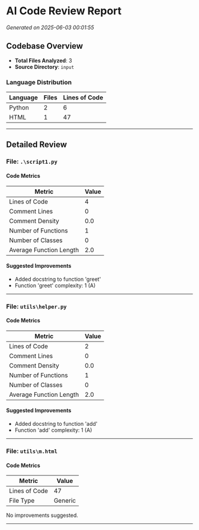 # AI Code Review Report

*Generated on 2025-06-03 00:01:55*

## Codebase Overview

- **Total Files Analyzed**: 3
- **Source Directory**: `input`

### Language Distribution
| Language | Files | Lines of Code |
|----------|-------|---------------|
| Python | 2 | 6 |
| HTML | 1 | 47 |

---

## Detailed Review

### File: `.\script1.py`

#### Code Metrics
| Metric | Value |
|--------|-------|
| Lines of Code | 4 |
| Comment Lines | 0 |
| Comment Density | 0.0 |
| Number of Functions | 1 |
| Number of Classes | 0 |
| Average Function Length | 2.0 |

#### Suggested Improvements
- Added docstring to function 'greet'
- Function 'greet' complexity: 1 (A)

---

### File: `utils\helper.py`

#### Code Metrics
| Metric | Value |
|--------|-------|
| Lines of Code | 2 |
| Comment Lines | 0 |
| Comment Density | 0.0 |
| Number of Functions | 1 |
| Number of Classes | 0 |
| Average Function Length | 2.0 |

#### Suggested Improvements
- Added docstring to function 'add'
- Function 'add' complexity: 1 (A)

---

### File: `utils\m.html`

#### Code Metrics
| Metric | Value |
|--------|-------|
| Lines of Code | 47 |
| File Type | Generic |

No improvements suggested.

---

